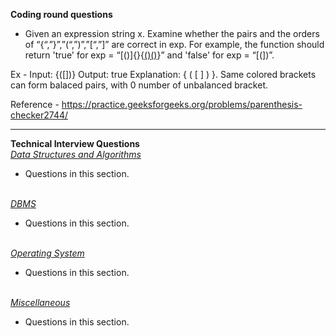 
<b name="coding">Coding round questions</b><br/>

- Given an expression string x. Examine whether the pairs and the orders of “{“,”}”,”(“,”)”,”[“,”]” are correct in exp.
For example, the function should return 'true' for exp = “[()]{}{[()()]()}” and 'false' for exp = “[(])”.

Ex - Input:
{([])}
Output: 
true
Explanation: 
{ ( [ ] ) }. Same colored brackets can form 
balaced pairs, with 0 number of 
unbalanced bracket.

Reference  - https://practice.geeksforgeeks.org/problems/parenthesis-checker2744/ 

----
<b name="tech">Technical Interview Questions</b>
<br/>
<i><u name="dsalg">Data Structures and Algorithms</u></i>

- Questions in this section.
<br/>
<i><u name="dbms">DBMS</u></i>

- Questions in this section.
<br/>
<i><u name="os">Operating System</u></i>

- Questions in this section.
<br/>
<i><u name="misc">Miscellaneous</u></i>

- Questions in this section.
